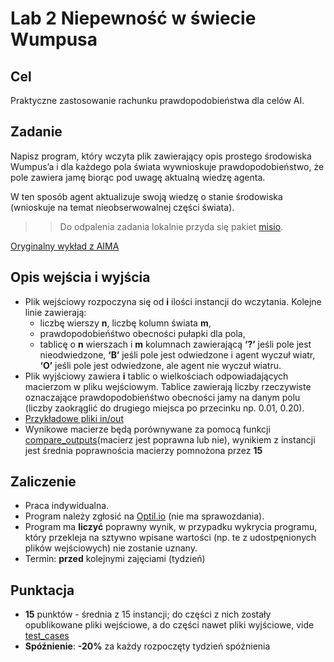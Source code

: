 # Lab 2 Niepewność w świecie Wumpusa

## Cel
Praktyczne zastosowanie rachunku prawdopodobieństwa dla celów AI.

## Zadanie
Napisz program, który wczyta plik zawierający opis prostego środowiska Wumpus’a i dla każdego pola świata wywnioskuje prawdopodobieństwo, że pole zawiera jamę biorąc pod uwagę aktualną wiedzę agenta.


W ten sposób agent aktualizuje swoją wiedzę o stanie środowiska (wnioskuje na temat nieobserwowalnej części świata).

>> Do odpalenia zadania lokalnie przyda się pakiet [misio](../misio).

[Oryginalny wykład z AIMA](http://aima.eecs.berkeley.edu/slides-pdf/chapter13.pdf)

## Opis wejścia i wyjścia

* Plik wejściowy rozpoczyna się od **i** ilości instancji do wczytania. Kolejne linie zawierają:
    * liczbę wierszy **n**, liczbę kolumn świata **m**,
    * prawdopodobieńśtwo obecności pułapki dla pola,
    * tablicę o **n** wierszach i **m** kolumnach zawierającą **‘?’** jeśli pole jest nieodwiedzone, **‘B’** jeśli pole jest odwiedzone i agent wyczuł wiatr, **‘O’** jeśli pole jest odwiedzone, ale agent nie wyczuł wiatru.
* Plik wyjściowy zawiera **i** tablic o wielkościach odpowiadających macierzom w pliku wejściowym. Tablice zawierają liczby rzeczywiste oznaczające prawdopodobieńśtwo obecności jamy na danym polu (liczby zaokrąglić do drugiego miejsca po przecinku np. 0.01, 0.20).
* [Przykładowe pliki in/out](test_cases)
* Wynikowe macierze będą porównywane za pomocą funkcji [compare_outputs](../misio/uncertain_wumpus/testing.py#L17)(macierz jest poprawna lub nie), wynikiem z instancji jest średnia poprawnościa macierzy pomnożona przez **15**

## Zaliczenie
* Praca indywidualna.
* Program należy zgłosić na [Optil.io](https://www.optil.io/optilion/problem/3159) (nie ma sprawozdania).
* Program ma **liczyć** poprawny wynik, w przypadku wykrycia programu, który przekleja na sztywno wpisane wartości (np. te z udostpęnionych plików wejściowych) nie zostanie uznany.
* Termin: **przed** kolejnymi zajęciami (tydzień)

## Punktacja
* **15** punktów - średnia z 15 instancji; do części z nich zostały opublikowane pliki wejściowe, a do części nawet pliki wyjściowe, vide [test_cases](test_cases)
* **Spóźnienie**: **-20%** za każdy rozpoczęty tydzień spóźnienia
